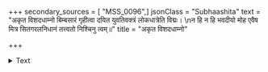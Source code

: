 +++
secondary_sources = [ "MSS_0096",]
jsonClass = "Subhaashita"
text = "अकृत विशदधाम्नो बिम्बसारं गृहीत्वा दयित युवतिवक्त्रं लोकधात्रेति विद्मः।  \nन हि न हि भवदीयो मोह एवैष मित्र सितगरलनिधानं तत्त्वतो निश्चिनु त्वम्॥"
title = "अकृत विशदधाम्नो"

+++

<details><summary>Text</summary>

अकृत विशदधाम्नो बिम्बसारं गृहीत्वा दयित युवतिवक्त्रं लोकधात्रेति विद्मः।  
न हि न हि भवदीयो मोह एवैष मित्र सितगरलनिधानं तत्त्वतो निश्चिनु त्वम्॥
</details>
